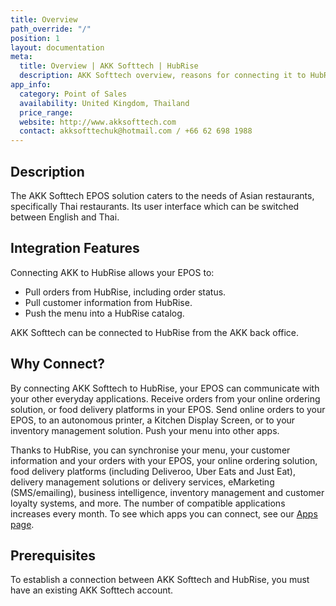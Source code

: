 ```yaml
---
title: Overview
path_override: "/"
position: 1
layout: documentation
meta:
  title: Overview | AKK Softtech | HubRise
  description: AKK Softtech overview, reasons for connecting it to HubRise and summary of integrated features. Synchronise data between AKK Softtech and your other apps.
app_info:
  category: Point of Sales
  availability: United Kingdom, Thailand
  price_range: 
  website: http://www.akksofttech.com
  contact: akksofttechuk@hotmail.com / +66 62 698 1988
---
```


## Description

The AKK Softtech EPOS solution caters to the needs of Asian restaurants, specifically Thai restaurants. Its user interface which can be switched between English and Thai.

## Integration Features

Connecting AKK to HubRise allows your EPOS to:

- Pull orders from HubRise, including order status.
- Pull customer information from HubRise.
- Push the menu into a HubRise catalog.

AKK Softtech can be connected to HubRise from the AKK back office.

## Why Connect?

By connecting AKK Softtech to HubRise, your EPOS can communicate with your other everyday applications. Receive orders from your online ordering solution, or food delivery platforms in your EPOS. Send online orders to your EPOS, to an autonomous printer, a Kitchen Display Screen, or to your inventory management solution. Push your menu into other apps.

Thanks to HubRise, you can synchronise your menu, your customer information and your orders with your EPOS, your online ordering solution, food delivery platforms (including Deliveroo, Uber Eats and Just Eat), delivery management solutions or delivery services, eMarketing (SMS/emailing), business intelligence, inventory management and customer loyalty systems, and more. The number of compatible applications increases every month. To see which apps you can connect, see our [Apps page](/apps).

## Prerequisites

To establish a connection between AKK Softtech and HubRise, you must have an existing AKK Softtech account.
